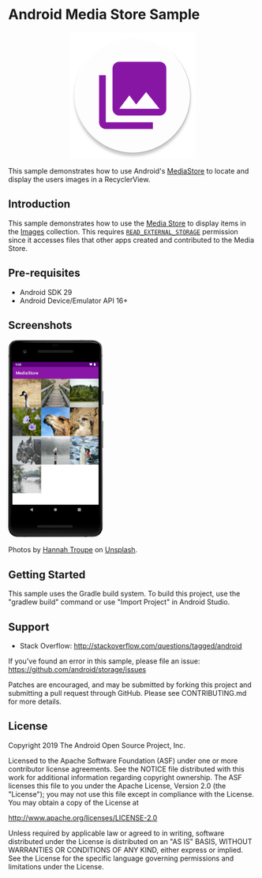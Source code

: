 
Android Media Store Sample
==========================

<div align="center">
<img src="screenshots/icon-web.png" height="256" alt="App Icon"/>
</div>

This sample demonstrates how to use Android's [MediaStore][4] to locate and display the users
images in a RecyclerView.

Introduction
------------

This sample demonstrates how to use the [Media Store][1] to display items in the
[Images][2] collection. This requires [`READ_EXTERNAL_STORAGE`][3] permission since it accesses
files that other apps created and contributed to the Media Store. 

Pre-requisites
--------------

- Android SDK 29
- Android Device/Emulator API 16+

Screenshots
-------------

<img src="screenshots/app.png" height="400" alt="Screenshot"/>

Photos by [Hannah Troupe][4] on [Unsplash][5].

Getting Started
---------------

This sample uses the Gradle build system. To build this project, use the
"gradlew build" command or use "Import Project" in Android Studio.

Support
-------

- Stack Overflow: http://stackoverflow.com/questions/tagged/android

If you've found an error in this sample, please file an issue:
https://github.com/android/storage/issues

Patches are encouraged, and may be submitted by forking this project and
submitting a pull request through GitHub. Please see CONTRIBUTING.md for more details.

License
-------

Copyright 2019 The Android Open Source Project, Inc.

Licensed to the Apache Software Foundation (ASF) under one or more contributor
license agreements.  See the NOTICE file distributed with this work for
additional information regarding copyright ownership.  The ASF licenses this
file to you under the Apache License, Version 2.0 (the "License"); you may not
use this file except in compliance with the License.  You may obtain a copy of
the License at

http://www.apache.org/licenses/LICENSE-2.0

Unless required by applicable law or agreed to in writing, software
distributed under the License is distributed on an "AS IS" BASIS, WITHOUT
WARRANTIES OR CONDITIONS OF ANY KIND, either express or implied.  See the
License for the specific language governing permissions and limitations under
the License.

[1]: https://developer.android.com/reference/android/provider/MediaStore
[2]: https://developer.android.com/reference/android/provider/MediaStore.Images
[3]: https://developer.android.com/reference/android/Manifest.permission.html#READ_EXTERNAL_STORAGE
[4]: https://developer.android.com/reference/android/provider/MediaStore
[5]: https://unsplash.com/@htroupe?utm_source=unsplash&utm_medium=referral&utm_content=creditCopyText